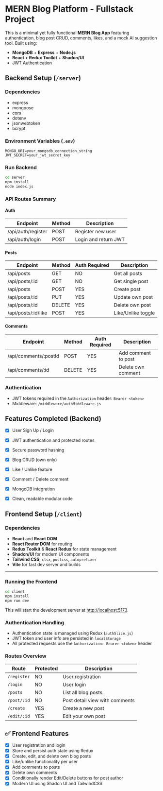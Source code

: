 # MERN Blog Platform - Fullstack Project

This is a minimal yet fully functional **MERN Blog App** featuring authentication, blog post CRUD, comments, likes, and a mock AI suggestion tool. Built using:

- **MongoDB** + **Express** + **Node.js**
- **React + Redux Toolkit** + **Shadcn/UI**
- JWT Authentication


## Backend Setup (`/server`)

### Dependencies
- express
- mongoose
- cors
- dotenv
- jsonwebtoken
- bcrypt

### Environment Variables (`.env`)
```
MONGO_URI=your_mongodb_connection_string
JWT_SECRET=your_jwt_secret_key
```

### Run Backend
```bash
cd server
npm install
node index.js
```


### API Routes Summary

#### Auth
| Endpoint         | Method | Description             |
|------------------|--------|-------------------------|
| /api/auth/register | POST   | Register new user       |
| /api/auth/login    | POST   | Login and return JWT    |

#### Posts
| Endpoint              | Method | Auth Required | Description            |
|------------------------|--------|----------------|------------------------|
| /api/posts             | GET    | NO              | Get all posts          |
| /api/posts/:id         | GET    | NO              | Get single post        |
| /api/posts             | POST   | YES              | Create post            |
| /api/posts/:id         | PUT    | YES              | Update own post        |
| /api/posts/:id         | DELETE | YES              | Delete own post        |
| /api/posts/:id/like    | POST   | YES              | Like/Unlike toggle     |

#### Comments
| Endpoint                  | Method | Auth Required | Description          |
|----------------------------|--------|----------------|----------------------|
| /api/comments/:postId      | POST   | YES              | Add comment to post  |
| /api/comments/:id          | DELETE | YES              | Delete own comment   |

### Authentication
- JWT tokens required in the `Authorization` header: `Bearer <token>`
- Middleware: `/middleware/authMiddleware.js`


## Features Completed (Backend)
- [x] User Sign Up / Login
- [x] JWT authentication and protected routes
- [x] Secure password hashing
- [x] Blog CRUD (own only)
- [x] Like / Unlike feature
- [x] Comment / Delete comment
- [x] MongoDB integration
- [x] Clean, readable modular code


## Frontend Setup (`/client`)

### Dependencies

- **React** and **React DOM**
- **React Router DOM** for routing
- **Redux Toolkit** & **React Redux** for state management
- **Shadcn/UI** for modern UI components
- **Tailwind CSS**, `clsx`, `postcss`, `autoprefixer`
- **Vite** for fast dev server and builds

---

### Running the Frontend

```bash
cd client
npm install
npm run dev
```

This will start the development server at [http://localhost:5173](http://localhost:5173).


### Authentication Handling

- Authentication state is managed using Redux (`authSlice.js`)
- JWT token and user info are persisted in `localStorage`
- All protected requests use the `Authorization: Bearer <token>` header

### Routes Overview

| Route         | Protected | Description                            |
|--------------|-----------|----------------------------------------|
| `/register`  | NO         | User registration                      |
| `/login`     | NO         | User login                             |
| `/posts`     | NO         | List all blog posts                    |
| `/post/:id`  | NO         | Post detail view with comments         |
| `/create`    | YES         | Create a new post                      |
| `/edit/:id`  | YES         | Edit your own post                     |

## ✅ Frontend Features

- [x] User registration and login
- [x] Store and persist auth state using Redux
- [x] Create, edit, and delete own blog posts
- [x] Like/unlike functionality per user
- [x] Add comments to posts
- [x] Delete own comments
- [x] Conditionally render Edit/Delete buttons for post author
- [x] Modern UI using Shadcn UI and TailwindCSS
